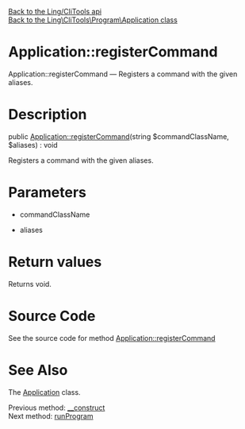 [Back to the Ling/CliTools api](https://github.com/lingtalfi/CliTools/blob/master/doc/api/Ling/CliTools.md)<br>
[Back to the Ling\CliTools\Program\Application class](https://github.com/lingtalfi/CliTools/blob/master/doc/api/Ling/CliTools/Program/Application.md)


Application::registerCommand
================



Application::registerCommand — Registers a command with the given aliases.




Description
================


public [Application::registerCommand](https://github.com/lingtalfi/CliTools/blob/master/doc/api/Ling/CliTools/Program/Application/registerCommand.md)(string $commandClassName, $aliases) : void




Registers a command with the given aliases.




Parameters
================


- commandClassName

    

- aliases

    


Return values
================

Returns void.








Source Code
===========
See the source code for method [Application::registerCommand](https://github.com/lingtalfi/CliTools/blob/master/Program/Application.php#L73-L81)


See Also
================

The [Application](https://github.com/lingtalfi/CliTools/blob/master/doc/api/Ling/CliTools/Program/Application.md) class.

Previous method: [__construct](https://github.com/lingtalfi/CliTools/blob/master/doc/api/Ling/CliTools/Program/Application/__construct.md)<br>Next method: [runProgram](https://github.com/lingtalfi/CliTools/blob/master/doc/api/Ling/CliTools/Program/Application/runProgram.md)<br>

